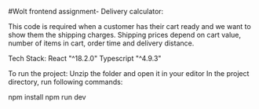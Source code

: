 #Wolt frontend assignment-
Delivery calculator:

This code is required when a customer has their cart ready and we want to show them the shipping charges. Shipping prices depend on cart value, number of items in cart, order time and delivery distance.



Tech Stack:
React "^18.2.0"
Typescript "^4.9.3"


To run the project:
Unzip the folder and open it in your editor
In the project directory, run following commands:

npm install
npm run dev
